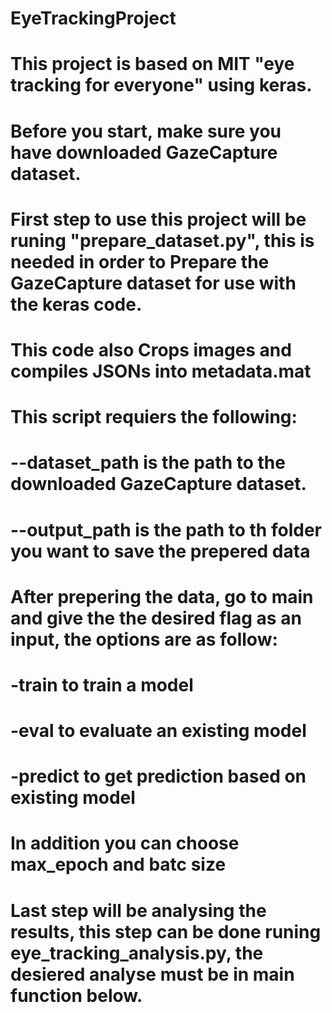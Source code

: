 # EyeTrackingProject
# This project is based on MIT "eye tracking for everyone" using keras.
# Before you start, make sure you have downloaded GazeCapture dataset.

# First step to use this project will be runing "prepare_dataset.py", this is needed in order to Prepare the GazeCapture dataset for use with the keras code. 
# This code also Crops images and compiles JSONs into metadata.mat
# This script requiers the following:
# --dataset_path is the path to the downloaded GazeCapture dataset.
# --output_path is the path to th folder you want to save the prepered data


# After prepering the data, go to main and give the the desired flag as an input, the options are as follow:
#   -train to train a model
#   -eval to evaluate an existing model
#   -predict to get prediction based on existing model
# In addition you can choose max_epoch and batc size

# Last step will be analysing the results, this step can be done runing eye_tracking_analysis.py, the desiered analyse must be in main function below.
